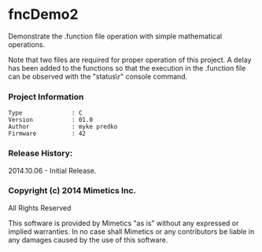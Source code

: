 fncDemo2
========

Demonstrate the .function file operation with simple mathematical operations.

Note that two files are required for proper operation of this project.  A delay has been added to the functions so that the execution in the .function file can be observed with the "status\r" console command.  

### Project Information
```
Type              : C
Version           : 01.0
Author            : myke predko
Firmware          : 42
```

### Release History:
2014.10.06 - Initial Release.

### Copyright (c) 2014 Mimetics Inc.
All Rights Reserved

This software is provided by Mimetics "as is" without any expressed or implied warranties.  In no case shall Mimetics or any contributors be liable in any damages caused by the use of this software.  
